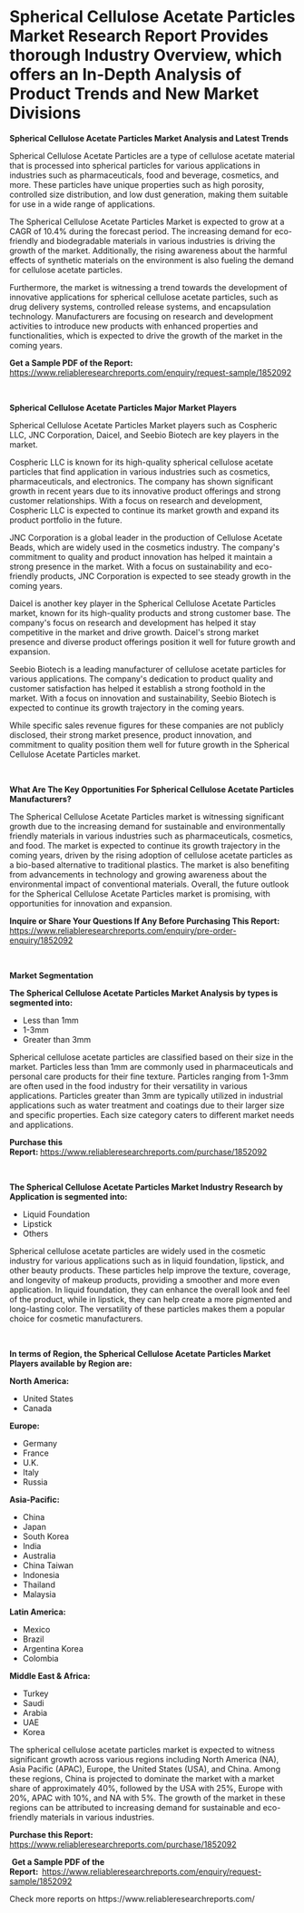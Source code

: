 <p><h1>Spherical Cellulose Acetate Particles Market Research Report Provides thorough Industry Overview, which offers an In-Depth Analysis of Product Trends and New Market Divisions</h1></p><p><strong>Spherical Cellulose Acetate Particles Market Analysis and Latest Trends</strong></p>
<p><p>Spherical Cellulose Acetate Particles are a type of cellulose acetate material that is processed into spherical particles for various applications in industries such as pharmaceuticals, food and beverage, cosmetics, and more. These particles have unique properties such as high porosity, controlled size distribution, and low dust generation, making them suitable for use in a wide range of applications.</p><p>The Spherical Cellulose Acetate Particles Market is expected to grow at a CAGR of 10.4% during the forecast period. The increasing demand for eco-friendly and biodegradable materials in various industries is driving the growth of the market. Additionally, the rising awareness about the harmful effects of synthetic materials on the environment is also fueling the demand for cellulose acetate particles.</p><p>Furthermore, the market is witnessing a trend towards the development of innovative applications for spherical cellulose acetate particles, such as drug delivery systems, controlled release systems, and encapsulation technology. Manufacturers are focusing on research and development activities to introduce new products with enhanced properties and functionalities, which is expected to drive the growth of the market in the coming years.</p></p>
<p><strong>Get a Sample PDF of the Report:&nbsp;</strong> <a href="https://www.reliableresearchreports.com/enquiry/request-sample/1852092">https://www.reliableresearchreports.com/enquiry/request-sample/1852092</a></p>
<p>&nbsp;</p>
<p><strong>Spherical Cellulose Acetate Particles Major Market Players</strong></p>
<p><p>Spherical Cellulose Acetate Particles Market players such as Cospheric LLC, JNC Corporation, Daicel, and Seebio Biotech are key players in the market. </p><p>Cospheric LLC is known for its high-quality spherical cellulose acetate particles that find application in various industries such as cosmetics, pharmaceuticals, and electronics. The company has shown significant growth in recent years due to its innovative product offerings and strong customer relationships. With a focus on research and development, Cospheric LLC is expected to continue its market growth and expand its product portfolio in the future.</p><p>JNC Corporation is a global leader in the production of Cellulose Acetate Beads, which are widely used in the cosmetics industry. The company's commitment to quality and product innovation has helped it maintain a strong presence in the market. With a focus on sustainability and eco-friendly products, JNC Corporation is expected to see steady growth in the coming years.</p><p>Daicel is another key player in the Spherical Cellulose Acetate Particles market, known for its high-quality products and strong customer base. The company's focus on research and development has helped it stay competitive in the market and drive growth. Daicel's strong market presence and diverse product offerings position it well for future growth and expansion.</p><p>Seebio Biotech is a leading manufacturer of cellulose acetate particles for various applications. The company's dedication to product quality and customer satisfaction has helped it establish a strong foothold in the market. With a focus on innovation and sustainability, Seebio Biotech is expected to continue its growth trajectory in the coming years.</p><p>While specific sales revenue figures for these companies are not publicly disclosed, their strong market presence, product innovation, and commitment to quality position them well for future growth in the Spherical Cellulose Acetate Particles market.</p></p>
<p>&nbsp;</p>
<p><strong>What Are The Key Opportunities For Spherical Cellulose Acetate Particles Manufacturers?</strong></p>
<p><p>The Spherical Cellulose Acetate Particles market is witnessing significant growth due to the increasing demand for sustainable and environmentally friendly materials in various industries such as pharmaceuticals, cosmetics, and food. The market is expected to continue its growth trajectory in the coming years, driven by the rising adoption of cellulose acetate particles as a bio-based alternative to traditional plastics. The market is also benefiting from advancements in technology and growing awareness about the environmental impact of conventional materials. Overall, the future outlook for the Spherical Cellulose Acetate Particles market is promising, with opportunities for innovation and expansion.</p></p>
<p><strong>Inquire or Share Your Questions If Any Before Purchasing This Report:</strong> <a href="https://www.reliableresearchreports.com/enquiry/pre-order-enquiry/1852092">https://www.reliableresearchreports.com/enquiry/pre-order-enquiry/1852092</a></p>
<p>&nbsp;</p>
<p><strong>Market Segmentation</strong></p>
<p><strong>The Spherical Cellulose Acetate Particles Market Analysis by types is segmented into:</strong></p>
<p><ul><li>Less than 1mm</li><li>1-3mm</li><li>Greater than 3mm</li></ul></p>
<p><p>Spherical cellulose acetate particles are classified based on their size in the market. Particles less than 1mm are commonly used in pharmaceuticals and personal care products for their fine texture. Particles ranging from 1-3mm are often used in the food industry for their versatility in various applications. Particles greater than 3mm are typically utilized in industrial applications such as water treatment and coatings due to their larger size and specific properties. Each size category caters to different market needs and applications.</p></p>
<p><strong>Purchase this Report:&nbsp;</strong><a href="https://www.reliableresearchreports.com/purchase/1852092">https://www.reliableresearchreports.com/purchase/1852092</a></p>
<p>&nbsp;</p>
<p><strong>The Spherical Cellulose Acetate Particles Market Industry Research by Application is segmented into:</strong></p>
<p><ul><li>Liquid Foundation</li><li>Lipstick</li><li>Others</li></ul></p>
<p><p>Spherical cellulose acetate particles are widely used in the cosmetic industry for various applications such as in liquid foundation, lipstick, and other beauty products. These particles help improve the texture, coverage, and longevity of makeup products, providing a smoother and more even application. In liquid foundation, they can enhance the overall look and feel of the product, while in lipstick, they can help create a more pigmented and long-lasting color. The versatility of these particles makes them a popular choice for cosmetic manufacturers.</p></p>
<p>&nbsp;</p>
<p><strong>In terms of Region, the Spherical Cellulose Acetate Particles Market Players available by Region are:</strong></p>
<p>
    <p> <strong> North America: </strong>
        <ul>
            <li>United States</li>
            <li>Canada</li>
        </ul>
        </p> 
    <p> <strong> Europe: </strong>
        <ul>
            <li>Germany</li>
            <li>France</li>
            <li>U.K.</li>
            <li>Italy</li>
            <li>Russia</li>
        </ul>
        </p> 
    <p> <strong> Asia-Pacific: </strong>
        <ul>
            <li>China</li>
            <li>Japan</li>
            <li>South Korea</li>
            <li>India</li>
            <li>Australia</li>
            <li>China Taiwan</li>
            <li>Indonesia</li>
            <li>Thailand</li>
            <li>Malaysia</li>
        </ul>
        </p> 
    <p> <strong> Latin America: </strong>
        <ul>
            <li>Mexico</li>
            <li>Brazil</li>
            <li>Argentina Korea</li>
            <li>Colombia</li>
        </ul>
        </p> 
    <p> <strong> Middle East & Africa: </strong>
        <ul>
            <li>Turkey</li>
            <li>Saudi</li>
            <li>Arabia</li>
            <li>UAE</li>
            <li>Korea</li>
        </ul>
    </p>
    </p>
<p><p>The spherical cellulose acetate particles market is expected to witness significant growth across various regions including North America (NA), Asia Pacific (APAC), Europe, the United States (USA), and China. Among these regions, China is projected to dominate the market with a market share of approximately 40%, followed by the USA with 25%, Europe with 20%, APAC with 10%, and NA with 5%. The growth of the market in these regions can be attributed to increasing demand for sustainable and eco-friendly materials in various industries.</p></p>
<p><strong>Purchase this Report: </strong><a href="https://www.reliableresearchreports.com/purchase/1852092">https://www.reliableresearchreports.com/purchase/1852092</a></p>
<p>&nbsp;<strong>Get a Sample PDF of the Report:&nbsp;&nbsp;</strong><a href="https://www.reliableresearchreports.com/enquiry/request-sample/1852092">https://www.reliableresearchreports.com/enquiry/request-sample/1852092</a></p>
<p><strong></strong></p>
<p>Check more reports on https://www.reliableresearchreports.com/</p>